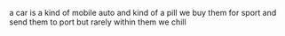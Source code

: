 a car is a kind of mobile
auto and kind of a pill
we buy them for sport
and send them to port
but rarely within them we chill

